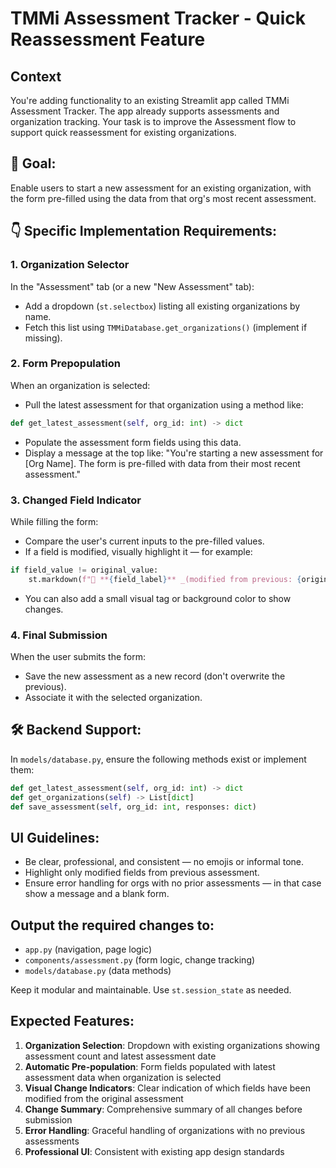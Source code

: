 # TMMi Assessment Tracker - Quick Reassessment Feature


## Context
You're adding functionality to an existing Streamlit app called TMMi Assessment Tracker. The app already supports assessments and organization tracking. Your task is to improve the Assessment flow to support quick reassessment for existing organizations.


## 🎯 Goal:
Enable users to start a new assessment for an existing organization, with the form pre-filled using the data from that org's most recent assessment.


## 👇 Specific Implementation Requirements:



### 1. Organization Selector
In the "Assessment" tab (or a new "New Assessment" tab):
- Add a dropdown (`st.selectbox`) listing all existing organizations by name.
- Fetch this list using `TMMiDatabase.get_organizations()` (implement if missing).



### 2. Form Prepopulation
When an organization is selected:
- Pull the latest assessment for that organization using a method like:

```python
def get_latest_assessment(self, org_id: int) -> dict
```

- Populate the assessment form fields using this data.
- Display a message at the top like:
  "You're starting a new assessment for [Org Name]. The form is pre-filled with data from their most recent assessment."



### 3. Changed Field Indicator
While filling the form:
- Compare the user's current inputs to the pre-filled values.
- If a field is modified, visually highlight it — for example:

```python
if field_value != original_value:
    st.markdown(f"🔁 **{field_label}** _(modified from previous: {original_value})_")
```

- You can also add a small visual tag or background color to show changes.



### 4. Final Submission
When the user submits the form:
- Save the new assessment as a new record (don't overwrite the previous).
- Associate it with the selected organization.


## 🛠 Backend Support:
In `models/database.py`, ensure the following methods exist or implement them:

```python
def get_latest_assessment(self, org_id: int) -> dict
def get_organizations(self) -> List[dict]
def save_assessment(self, org_id: int, responses: dict)
```


## UI Guidelines:
- Be clear, professional, and consistent — no emojis or informal tone.
- Highlight only modified fields from previous assessment.
- Ensure error handling for orgs with no prior assessments — in that case show a message and a blank form.


## Output the required changes to:
- `app.py` (navigation, page logic)
- `components/assessment.py` (form logic, change tracking)
- `models/database.py` (data methods)

Keep it modular and maintainable. Use `st.session_state` as needed.


## Expected Features:
1. **Organization Selection**: Dropdown with existing organizations showing assessment count and latest assessment date
2. **Automatic Pre-population**: Form fields populated with latest assessment data when organization is selected
3. **Visual Change Indicators**: Clear indication of which fields have been modified from the original assessment
4. **Change Summary**: Comprehensive summary of all changes before submission
5. **Error Handling**: Graceful handling of organizations with no previous assessments
6. **Professional UI**: Consistent with existing app design standards